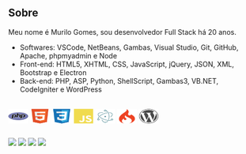 ## Sobre

Meu nome é Murilo Gomes, sou desenvolvedor Full Stack há 20 anos.

- Softwares: VSCode, NetBeans, Gambas, Visual Studio, Git, GitHub, Apache, phpmyadmin e Node
- Front-end: HTML5, XHTML, CSS, JavaScript, jQuery, JSON, XML, Bootstrap e Electron
- Back-end: PHP, ASP, Python, ShellScript, Gambas3, VB.NET, CodeIgniter e WordPress

<div style="display: inline_block"><br>
  <img align="center" alt="Mu-PHP" height="30" width="40" src="https://raw.githubusercontent.com/devicons/devicon/master/icons/php/php-original.svg">
  <img align="center" alt="Mu-HTML" height="30" width="40" src="https://raw.githubusercontent.com/devicons/devicon/master/icons/html5/html5-original.svg">
  <img align="center" alt="Mu-CSS" height="30" width="40" src="https://raw.githubusercontent.com/devicons/devicon/master/icons/css3/css3-original.svg">
  <img align="center" alt="Mu-JS" height="30" width="40" src="https://raw.githubusercontent.com/devicons/devicon/master/icons/javascript/javascript-plain.svg"> 
  <img align="center" alt="Mu-Electron" height="30" width="40" src="https://raw.githubusercontent.com/devicons/devicon/master/icons/electron/electron-original.svg">
     <img align="center" alt="Mu-CodeIgniter" height="30" width="40" src="https://raw.githubusercontent.com/devicons/devicon/master/icons/codeigniter/codeigniter-plain.svg"> 
   <img align="center" alt="Mu-WordPress" height="30" width="40" src="https://raw.githubusercontent.com/devicons/devicon/master/icons/wordpress/wordpress-plain.svg"> 
</div>
  
  ##
 
<div> 
  <a href="https://www.youtube.com/@mugomesoficial" target="_blank"><img src="https://img.shields.io/badge/YouTube-FF0000?style=for-the-badge&logo=youtube&logoColor=white" target="_blank"></a>
  <a href="https://instagram.com/mugomesoficial" target="_blank"><img src="https://img.shields.io/badge/-Instagram-%23E4405F?style=for-the-badge&logo=instagram&logoColor=white" target="_blank"></a>
  <a href="https://www.linkedin.com/in/mugomes" target="_blank"><img src="https://img.shields.io/badge/-LinkedIn-%230077B5?style=for-the-badge&logo=linkedin&logoColor=white" target="_blank"></a> 
   <a href = "mailto:mugomes@zohomail.com"><img src="https://img.shields.io/badge/-Gmail-%23333?style=for-the-badge&logo=gmail&logoColor=white" target="_blank"></a>
  
</div>
